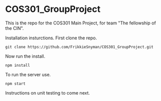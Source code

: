 # COS301_GroupProject
This is the repo for the COS301 Main Project, for team "The fellowship of the CIN".

Installation insturctions.
First clone the repo.
```
git clone https://github.com/FrikkieSnyman/COS301_GroupProject.git
```
Now run the install.
```
npm install
```
To run the server use.
```
npm start
```
Instructions on unit testing to come next.
